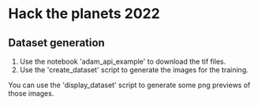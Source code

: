 # Hack the planets 2022

## Dataset generation

1. Use the notebook 'adam_api_example' to download the tif files.
2. Use the 'create_dataset' script to generate the images for the training.

You can use the 'display_dataset' script to generate some png previews of those images.